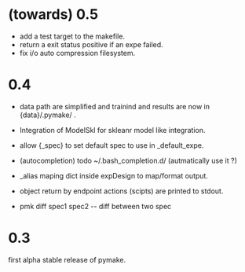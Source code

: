 # (towards) 0.5

* add a test target to the makefile.
* return a exit status positive if an expe failed.
* fix i/o auto compression filesystem.

# 0.4 

* data path are simplified and trainind and results are now in {data}/.pymake/ .
* Integration of ModelSkl for skleanr model like integration.
* allow {\_spec} to set default spec to use in \_default_expe.

* (autocompletion) todo ~/.bash_completion.d/ (autmatically use it ?)
* \_alias maping dict inside expDesign to map/format output.
* object return by endpoint actions (scipts) are printed to stdout.
* pmk diff spec1 spec2 -- diff between two spec

# 0.3
first alpha stable release of pymake.
